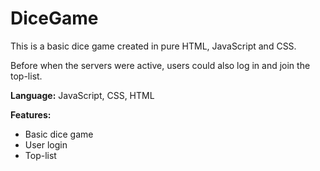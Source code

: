 # DiceGame
This is a basic dice game created in pure HTML, JavaScript and CSS. 

Before when the servers were active, users could also log in and join the top-list. 

**Language:** JavaScript, CSS, HTML

**Features:**<br>
* Basic dice game<br>
* User login<br>
* Top-list



